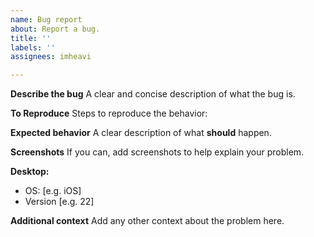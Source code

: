 ```yaml
---
name: Bug report
about: Report a bug.
title: ''
labels: ''
assignees: imheavi

---
```


**Describe the bug**
A clear and concise description of what the bug is.

**To Reproduce**
Steps to reproduce the behavior:


**Expected behavior**
A clear description of what **should** happen.

**Screenshots**
If you can, add screenshots to help explain your problem.

**Desktop:**
 - OS: [e.g. iOS]
 - Version [e.g. 22]


**Additional context**
Add any other context about the problem here.
